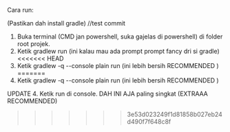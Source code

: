 Cara run:

(Pastikan dah install gradle)
//test commit

1. Buka terminal (CMD jan powershell, suka gajelas di powershell) di folder root projek.
2. Ketik gradlew run (ini kalau mau ada prompt prompt fancy dri si gradle)
<<<<<<< HEAD
3. Ketik gradlew -q --console plain run (ini lebih bersih RECOMMENDED )
=======
3. Ketik gradlew -q --console plain run (ini lebih bersih RECOMMENDED )

UPDATE
4. Ketik run di console. DAH INI AJA paling singkat (EXTRAAA RECOMMENDED)
>>>>>>> 3e53d023249f1d81858b027eb24d490f7f648c8f
